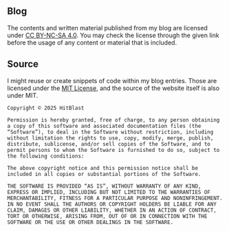 ## Blog

The contents and written material published from my blog are licensed
under [CC BY-NC-SA 4.0](https://creativecommons.org/licenses/by-nc-sa/4.0/). You
may check the license through the given link before the usage of any content
or material that is included.

## Source

I might reuse or create snippets of code within my blog entries. Those are licensed
under the [MIT License](), and the source of the website itself is also under MIT.

```
Copyright © 2025 HitBlast

Permission is hereby granted, free of charge, to any person obtaining a copy of this software and associated documentation files (the “Software”), to deal in the Software without restriction, including without limitation the rights to use, copy, modify, merge, publish, distribute, sublicense, and/or sell copies of the Software, and to permit persons to whom the Software is furnished to do so, subject to the following conditions:

The above copyright notice and this permission notice shall be included in all copies or substantial portions of the Software.

THE SOFTWARE IS PROVIDED “AS IS”, WITHOUT WARRANTY OF ANY KIND, EXPRESS OR IMPLIED, INCLUDING BUT NOT LIMITED TO THE WARRANTIES OF MERCHANTABILITY, FITNESS FOR A PARTICULAR PURPOSE AND NONINFRINGEMENT. IN NO EVENT SHALL THE AUTHORS OR COPYRIGHT HOLDERS BE LIABLE FOR ANY CLAIM, DAMAGES OR OTHER LIABILITY, WHETHER IN AN ACTION OF CONTRACT, TORT OR OTHERWISE, ARISING FROM, OUT OF OR IN CONNECTION WITH THE SOFTWARE OR THE USE OR OTHER DEALINGS IN THE SOFTWARE.
```
